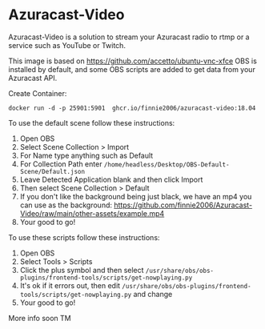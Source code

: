 # Azuracast-Video
Azuracast-Video is a solution to stream your Azuracast radio to rtmp or a service such as YouTube or Twitch.

This image is based on https://github.com/accetto/ubuntu-vnc-xfce OBS is installed by default, and some OBS scripts are added to get data from your Azuracast API. 

Create Container: 

```docker
docker run -d -p 25901:5901  ghcr.io/finnie2006/azuracast-video:18.04
```

To use the default scene follow these instructions:
1. Open OBS
2. Select Scene Collection > Import
3. For Name type anything such as Default
4. For Collection Path enter `/home/headless/Desktop/OBS-Default-Scene/Default.json`
5. Leave Detected Application blank and then click Import
6. Then select Scene Collection > Default
7. If you don't like the background being just black, we have an mp4 you can use as the background:
   https://github.com/finnie2006/Azuracast-Video/raw/main/other-assets/example.mp4
9. Your good to go!

To use these scripts follow these instructions:
1. Open OBS
2. Select Tools > Scripts
3. Click the plus symbol and then select `/usr/share/obs/obs-plugins/frontend-tools/scripts/get-nowplaying.py`
4. It's ok if it errors out, then edit `/usr/share/obs/obs-plugins/frontend-tools/scripts/get-nowplaying.py` and change
5. Your good to go!


More info soon TM
